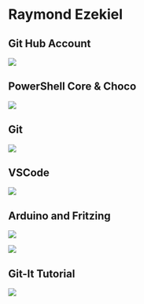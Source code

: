 # Raymond Ezekiel



## Git Hub Account

![](https://github.com/illinoistech-itm/rezekiel/blob/master/ITMT-492/images/GitAcc.JPG)



## PowerShell Core & Choco

![](https://github.com/illinoistech-itm/rezekiel/blob/master/ITMT-492/images/Choco%2BPowershell.JPG)



## Git

![](https://github.com/illinoistech-itm/rezekiel/blob/master/ITMT-492/images/Git.JPG)



## VSCode

![](https://github.com/illinoistech-itm/rezekiel/blob/master/ITMT-492/images/VShelp.JPG)



## Arduino and Fritzing

![](https://github.com/illinoistech-itm/rezekiel/blob/master/ITMT-492/images/Arduino.JPG)

![](https://github.com/illinoistech-itm/rezekiel/blob/master/ITMT-492/images/fritzing.JPG)

## Git-It Tutorial

![](https://github.com/illinoistech-itm/rezekiel/blob/master/ITMT-492/images/git-it.JPG)



